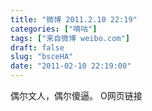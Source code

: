```yaml
---
title: "微博 2011.2.10 22:19"
categories: ["嘀咕"]
tags: ["来自微博 weibo.com"]
draft: false
slug: "bsceHA"
date: "2011-02-10 22:19:00"
---
```


<p>偶尔文人，偶尔傻逼。 O网页链接 ​​​​</p>
